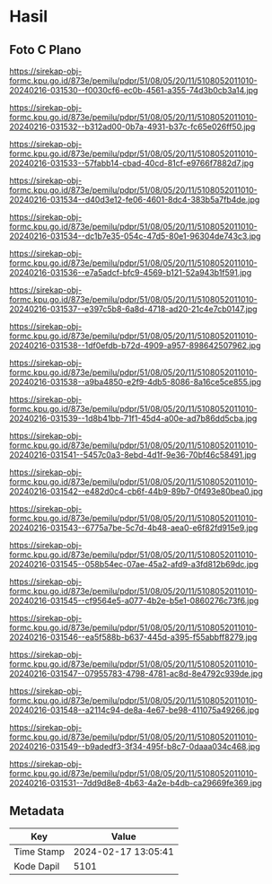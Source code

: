 # Hasil

## Foto C Plano

https://sirekap-obj-formc.kpu.go.id/873e/pemilu/pdpr/51/08/05/20/11/5108052011010-20240216-031530--f0030cf6-ec0b-4561-a355-74d3b0cb3a14.jpg

https://sirekap-obj-formc.kpu.go.id/873e/pemilu/pdpr/51/08/05/20/11/5108052011010-20240216-031532--b312ad00-0b7a-4931-b37c-fc65e026ff50.jpg

https://sirekap-obj-formc.kpu.go.id/873e/pemilu/pdpr/51/08/05/20/11/5108052011010-20240216-031533--57fabb14-cbad-40cd-81cf-e9766f7882d7.jpg

https://sirekap-obj-formc.kpu.go.id/873e/pemilu/pdpr/51/08/05/20/11/5108052011010-20240216-031534--d40d3e12-fe06-4601-8dc4-383b5a7fb4de.jpg

https://sirekap-obj-formc.kpu.go.id/873e/pemilu/pdpr/51/08/05/20/11/5108052011010-20240216-031534--dc1b7e35-054c-47d5-80e1-96304de743c3.jpg

https://sirekap-obj-formc.kpu.go.id/873e/pemilu/pdpr/51/08/05/20/11/5108052011010-20240216-031536--e7a5adcf-bfc9-4569-b121-52a943b1f591.jpg

https://sirekap-obj-formc.kpu.go.id/873e/pemilu/pdpr/51/08/05/20/11/5108052011010-20240216-031537--e397c5b8-6a8d-4718-ad20-21c4e7cb0147.jpg

https://sirekap-obj-formc.kpu.go.id/873e/pemilu/pdpr/51/08/05/20/11/5108052011010-20240216-031538--1df0efdb-b72d-4909-a957-898642507962.jpg

https://sirekap-obj-formc.kpu.go.id/873e/pemilu/pdpr/51/08/05/20/11/5108052011010-20240216-031538--a9ba4850-e2f9-4db5-8086-8a16ce5ce855.jpg

https://sirekap-obj-formc.kpu.go.id/873e/pemilu/pdpr/51/08/05/20/11/5108052011010-20240216-031539--1d8b41bb-71f1-45d4-a00e-ad7b86dd5cba.jpg

https://sirekap-obj-formc.kpu.go.id/873e/pemilu/pdpr/51/08/05/20/11/5108052011010-20240216-031541--5457c0a3-8ebd-4d1f-9e36-70bf46c58491.jpg

https://sirekap-obj-formc.kpu.go.id/873e/pemilu/pdpr/51/08/05/20/11/5108052011010-20240216-031542--e482d0c4-cb6f-44b9-89b7-0f493e80bea0.jpg

https://sirekap-obj-formc.kpu.go.id/873e/pemilu/pdpr/51/08/05/20/11/5108052011010-20240216-031543--6775a7be-5c7d-4b48-aea0-e6f82fd915e9.jpg

https://sirekap-obj-formc.kpu.go.id/873e/pemilu/pdpr/51/08/05/20/11/5108052011010-20240216-031545--058b54ec-07ae-45a2-afd9-a3fd812b69dc.jpg

https://sirekap-obj-formc.kpu.go.id/873e/pemilu/pdpr/51/08/05/20/11/5108052011010-20240216-031545--cf9564e5-a077-4b2e-b5e1-0860276c73f6.jpg

https://sirekap-obj-formc.kpu.go.id/873e/pemilu/pdpr/51/08/05/20/11/5108052011010-20240216-031546--ea5f588b-b637-445d-a395-f55abbff8279.jpg

https://sirekap-obj-formc.kpu.go.id/873e/pemilu/pdpr/51/08/05/20/11/5108052011010-20240216-031547--07955783-4798-4781-ac8d-8e4792c939de.jpg

https://sirekap-obj-formc.kpu.go.id/873e/pemilu/pdpr/51/08/05/20/11/5108052011010-20240216-031548--a2114c94-de8a-4e67-be98-411075a49266.jpg

https://sirekap-obj-formc.kpu.go.id/873e/pemilu/pdpr/51/08/05/20/11/5108052011010-20240216-031549--b9adedf3-3f34-495f-b8c7-0daaa034c468.jpg

https://sirekap-obj-formc.kpu.go.id/873e/pemilu/pdpr/51/08/05/20/11/5108052011010-20240216-031531--7dd9d8e8-4b63-4a2e-b4db-ca29669fe369.jpg


## Metadata

| Key        | Value               |
| ---------- | ------------------- |
| Time Stamp | 2024-02-17 13:05:41 |
| Kode Dapil | 5101                |



